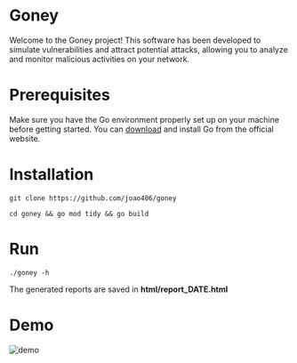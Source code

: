 # Goney

Welcome to the Goney project! This software has been developed to simulate vulnerabilities and attract potential attacks, allowing you to analyze and monitor malicious activities on your network.

# Prerequisites

Make sure you have the Go environment properly set up on your machine before getting started. You can <a target="_blank" href="https://go.dev" >download</a> and install Go from the official website.

# Installation

```
git clone https://github.com/joao406/goney
```

```
cd goney && go mod tidy && go build
```

# Run
```
./goney -h
```

The generated reports are saved in <b>html/report_DATE.html</b>

# Demo

![demo](https://github.com/joao406/goney/assets/145498965/1db320b8-3482-44eb-a4e7-f93d18a35b9d)
